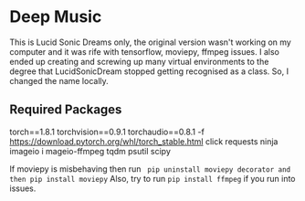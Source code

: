 # Deep Music

This is Lucid Sonic Dreams only, the original version wasn't working on my computer and it was rife with tensorflow, moviepy, ffmpeg issues.
I also ended up creating and screwing up many virtual environments to the degree that LucidSonicDream stopped getting recognised as a class. So, I changed the name locally.


## Required Packages


torch==1.8.1
torchvision==0.9.1
torchaudio==0.8.1 -f https://download.pytorch.org/whl/torch_stable.html
click
requests
ninja
imageio i
mageio-ffmpeg
tqdm
psutil
scipy

If moviepy is misbehaving then run `` pip uninstall moviepy decorator and then pip install moviepy``
Also, try to run ``pip install ffmpeg`` if you run into issues.
